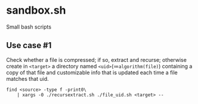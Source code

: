 # sandbox.sh

Small bash scripts

## Use case \#1

Check whether a file is compressed; if so, extract and recurse; otherwise create in `<target>` a directory named `<uid>`(≔`algorithm(file)`) containing a copy of that file and customizable info that is updated each time a file matches that uid.
```
find <source> -type f -print0\
    | xargs -0 ./recursextract.sh ./file_uid.sh <target> --
```
